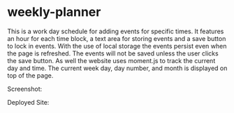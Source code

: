 # weekly-planner
This is a work day schedule for adding events for specific times. It features an hour for each time block, a text area for
storing events and a save button to lock in events. With the use of local storage the events persist even when the page 
is refreshed. The events will not be saved unless the user clicks the save button. As well the website uses moment.js to
track the current day and time. The current week day, day number, and month is displayed on top of the page. 

Screenshot:



Deployed Site:
